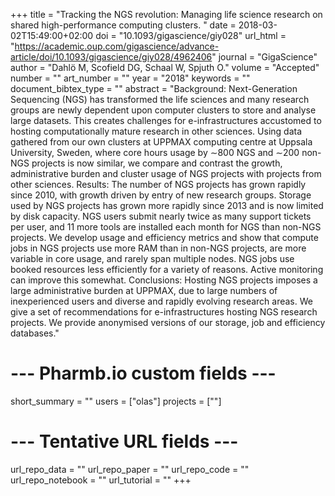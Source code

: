 +++
title = "Tracking the NGS revolution: Managing life science research on shared high-performance computing clusters. "
date = 2018-03-02T15:49:00+02:00
doi = "10.1093/gigascience/giy028"
url_html = "https://academic.oup.com/gigascience/advance-article/doi/10.1093/gigascience/giy028/4962406"
journal = "GigaScience"
author = "Dahlö M, Scofield DG, Schaal W, Spjuth O."
volume = "Accepted"
number = ""
art_number = ""
year = "2018"
keywords = ""
document_bibtex_type = ""
abstract = "Background: Next-Generation Sequencing (NGS) has transformed the life sciences and many research groups are newly dependent upon computer clusters to store and analyse large datasets. This creates challenges for e-infrastructures accustomed to hosting computationally mature research in other sciences. Using data gathered from our own clusters at UPPMAX computing centre at Uppsala University, Sweden, where core hours usage by ∼800 NGS and ∼200 non-NGS projects is now similar, we compare and contrast the growth, administrative burden and cluster usage of NGS projects with projects from other sciences. Results: The number of NGS projects has grown rapidly since 2010, with growth driven by entry of new research groups. Storage used by NGS projects has grown more rapidly since 2013 and is now limited by disk capacity. NGS users submit nearly twice as many support tickets per user, and 11 more tools are installed each month for NGS than non-NGS projects. We develop usage and efficiency metrics and show that compute jobs in NGS projects use more RAM than in non-NGS projects, are more variable in core usage, and rarely span multiple nodes. NGS jobs use booked resources less efficiently for a variety of reasons. Active monitoring can improve this somewhat. Conclusions: Hosting NGS projects imposes a large administrative burden at UPPMAX, due to large numbers of inexperienced users and diverse and rapidly evolving research areas. We give a set of recommendations for e-infrastructures hosting NGS research projects. We provide anonymised versions of our storage, job and efficiency databases."
# --- Pharmb.io custom fields ---
short_summary = ""
users = ["olas"]
projects = [""]
# --- Tentative URL fields ---
url_repo_data = ""
url_repo_paper = ""
url_repo_code = ""
url_repo_notebook = ""
url_tutorial = ""
+++
